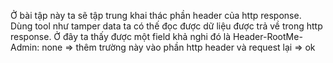 Ở bài tập này ta sẽ tập trung khai thác phần header của http response. Dùng tool như tamper data ta có thế đọc được dữ liệu được trả về trong http response. Ở đây ta thấy được một field khả nghi đó là Header-RootMe-Admin: none => thêm trường này vào phần http header và request lại => ok

